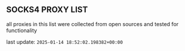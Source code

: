 ## SOCKS4 PROXY LIST

all proxies in this list were collected from open sources and tested for functionality

last update: `2025-01-14 18:52:02.198382+00:00`